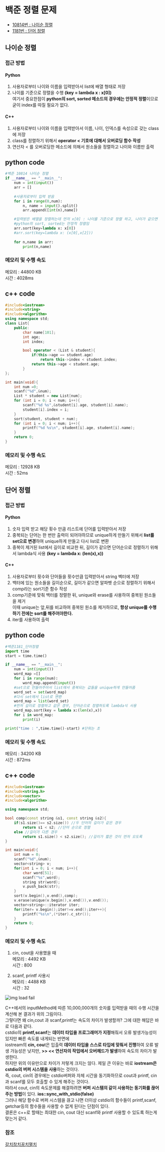 # 백준 정렬 문제
  - [10814번 : 나이순 정렬](https://www.acmicpc.net/problem/10814)
  - [1181번 : 단어 정렬](https://www.acmicpc.net/problem/1181)

## 나이순 정렬
### 접근 방법 
#### Python 
1. 사용자로부터 나이와 이름을 입력받아서 list에 배열 형태로 저장<br>
2. 나이를 기준으로 정렬을 수행 **(key = lambda x : x[0])** <br>
여기서 중요한점이 **python의 sort, sorted 메소드의 경우에는 안정적 정렬**이므로 굳이 index를 따질 필요가 없다. <br>

#### C++
1. 사용자로부터 나이와 이름을 입력받아서 이름, 나이, 인덱스를 속성으로 갖는 class에 저장  <br>
2. class를 정렬하기 위해서 **operator < 기호에 대해서 오버로딩 함수 작성** <br>
3. 연산자 < 를 오버로딩한 메소드에 의해서 원소들을 정렬하고 나이와 이름만 출력 <br>

## python code
```python
#백준 10814 나이순 정렬
if __name__ == "__main__":
    num = int(input())
    arr = []
    
    #사용자로부터 입력 받음 
    for i in range(0,num): 
        n, name = input().split()
        arr.append([int(n),name])

    #입력받은 배열을 정렬하는데 먼저 x[0] : 나이를 기준으로 정렬 하고, 나이가 같으면 x[2] : index를 기준으로 비교하여 정렬
    #python의 sort, sorted는 안정적 정렬임
    arr.sort(key=lambda x: x[0])
    #arr.sort(key=lambda x: (x[0],x[2]))
    
    for n,name in arr:
        print(n,name)
``` 
### 메모리 및 수행 속도
메모리 : 44800 KB <br>
시간 : 4028ms

## c++ code
```c++
#include<iostream>
#include<string>
#include<algorithm>
using namespace std;
class List{
    public:
        char name[101];
        int age;
        int index;

        bool operator < (List & student){
            if(this->age == student.age)
                return this->index < student.index;
            return this->age < student.age;
        }
};

int main(void){
    int num =0;
    scanf("%d",&num);
    List * student = new List[num];
    for (int i = 0; i < num; i++){
        scanf("%d %s",&student[i].age, student[i].name);
        student[i].index = i;
    }
    sort(student, student + num);
    for (int i = 0; i < num; i++){
        printf("%d %s\n", student[i].age, student[i].name);
    }
    return 0;
}
```
### 메모리 및 수행 속도
메모리 : 12928 KB <br>
시간 : 52ms

## 단어 정렬

### 접근 방법 
#### Python
1. 숫자 입력 받고 해당 횟수 만큼 리스트에 단어를 입력받아서 저장 <br>
2. 중복되는 단어는 한 번만 출력이 되어야하므로 unique하게 만들기 위해서 **list를 set으로 변경**하여 unique하게 만들고 다시 list로 변환 <br>
3. 중복이 제거된 list에서 길이로 비교한 뒤, 길이가 같으면 단어순으로 정렬하기 위해서 lambda식 사용 **(key = lambda x: (len(x),x))**

#### C++
1. 사용자로부터 횟수와 단어들을 횟수만큼 입력받아서 string 벡터에 저장  <br>
2. 백터에 있는 원소들을 길이순으로, 길이가 같으면 알파벳 순으로 정렬하기 위해서 comp라는 sort기준 함수 작성 <br>
3. comp기준에 맞춰 백터를 정렬한 뒤, unique와 erase를 사용하여 중복된 원소들을 제거 <br>
이때 unique는 앞,뒤를 비교하여 중복된 원소를 제거하므로, **항상 unique를 수행하기 전에는 sort를 해주어야한다.** <br>
4. iter를 사용하여 출력


## python code
```python
#백준1181_단어정렬 
import time
start = time.time()

if __name__ == "__main__":
    num = int(input())
    word_map =[]
    for i in range(num):
        word_map.append(input())
    #set으로 만들어주어서 list에서 중복되는 값들을 unique하게 만들어줌 
    word_set = set(word_map)
    #다시 set에서 list로 변환
    word_map = list(word_set)
    #먼저 길이로 정렬하고 같은 경우, 단어순으로 정렬하도록 lambda식 사용
    word_map.sort(key = lambda x:(len(x),x))
    for i in word_map:
        print(i)

print("time : ",time.time()-start) #단위는 초 
``` 
### 메모리 및 수행 속도
메모리 : 34200 KB <br>
시간 : 872ms

## c++ code
```c++
#include<iostream>
#include<string.h>
#include<vector>
#include<algorithm>

using namespace std;

bool comp(const string &s1, const string &s2){
    if(s1.size()== s2.size()) //두 단어의 길이가 같은 경우 
        return s1 < s2; //단어 순으로 정렬
    else //길이가 다른 경우 
        return s1.size() < s2.size(); //길이가 짧은 것이 먼저 오도록 
}   

int main(void){
    int num = 0;
    scanf("%d",&num);
    vector<string> v; 
    for(int i = 0; i < num; i++){
        char word[51];
        scanf("%s",word);
        string str(word);
        v.push_back(str);
    }
    sort(v.begin(),v.end(),comp);
    v.erase(unique(v.begin(),v.end()),v.end());
    vector<string>::iterator iter;
    for(iter= v.begin();iter!=v.end();iter++){
        printf("%s\n",(*iter).c_str());
    }
    return 0;
}
```
### 메모리 및 수행 속도
1. cin, cout을 사용했을 때<br>
메모리 : 4492 KB <br>
시간 : 800<br>

2. scanf, printf 사용시 <br>
메모리 : 4488 KB <br>
시간 : 32 <br>

![img load fail](../images/inputMethond.png) 

C++에서의 inputMethod에 따른 10,000,000개의 숫자를 입력받을 때의 수행 시간을 계산해 본 결과가 위의 그림이다. <br>
그렇다면 왜 cin,cout 과 scanf,printf는 속도의 차이가 발생할까? 그에 대한 해답은 바로 다음과 같다. <br>
cstdio의 **printf,scanf**는 **데이터 타입을 프로그래머가 지정**해줘서 오류 발생가능성이 있지만 빠른 속도를 내게되는 반면에 <br>
iostream의 **cin, cou**t은 입출력 **데이터 타입을 스스로 타입에 맞춰서 진행**하여 오류 발생 가능성은 낮지만, **>> << 연산자의 작업에서 오버헤드가 발생**하여 속도의 차이가 발생한다.<br>
하지만 위의 이유만으로 차이가 저렇게 크지는 않다. 제일 큰 이유는 바로 **iostream은 cstdio의 버퍼 시스템을 사용**하는 것이다.<br>
즉, cout, cin의 경우에는 cstdio버퍼와 자체 시간을 동기화하므로 cout과 printf, cin과 scanf를 모두 호출할 수 있게 해주는 것이다.<br>
따라서 cout, cin의 속도문제를 해결하려면 **버퍼 시스템의 같이 사용하는 동기화를 끊어주는 방법**이 있다. **ios::sync_with_stdio(false)** <br>
그러나 해당 함수로 버퍼 시스템을 끊고 나면 더이상 cstdio의 함수들이 printf,scanf, getchar등의 함수들을 사용할 수 없게 된다는 단점이 있다. <br>
결론은 c++로 할때는 최대한 cin, cout 대신 scanf와 printf 사용할 수 있도록 하는게 맞는거 같다.

### 참조
[갈치참치꽁치멸치](https://sodp2.tistory.com/6) <br>

